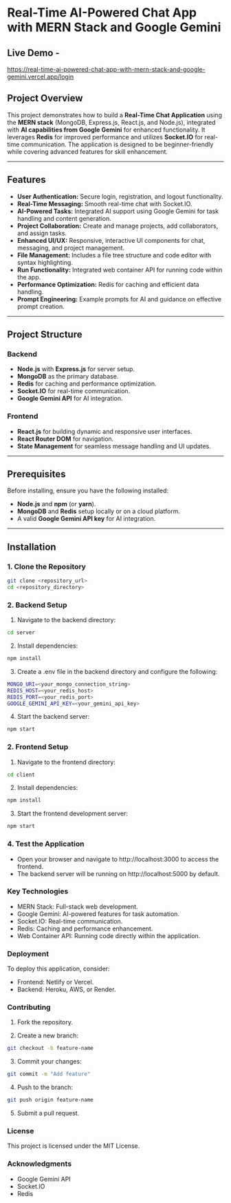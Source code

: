 # Real-Time AI-Powered Chat App with MERN Stack and Google Gemini

## Live Demo -
https://real-time-ai-powered-chat-app-with-mern-stack-and-google-gemini.vercel.app/login

## Project Overview

This project demonstrates how to build a **Real-Time Chat Application** using the **MERN stack** (MongoDB, Express.js, React.js, and Node.js), integrated with **AI capabilities from Google Gemini** for enhanced functionality. It leverages **Redis** for improved performance and utilizes **Socket.IO** for real-time communication. The application is designed to be beginner-friendly while covering advanced features for skill enhancement.

---

## Features

- **User Authentication:** Secure login, registration, and logout functionality.
- **Real-Time Messaging:** Smooth real-time chat with Socket.IO.
- **AI-Powered Tasks:** Integrated AI support using Google Gemini for task handling and content generation.
- **Project Collaboration:** Create and manage projects, add collaborators, and assign tasks.
- **Enhanced UI/UX:** Responsive, interactive UI components for chat, messaging, and project management.
- **File Management:** Includes a file tree structure and code editor with syntax highlighting.
- **Run Functionality:** Integrated web container API for running code within the app.
- **Performance Optimization:** Redis for caching and efficient data handling.
- **Prompt Engineering:** Example prompts for AI and guidance on effective prompt creation.

---

## Project Structure

### Backend

- **Node.js** with **Express.js** for server setup.
- **MongoDB** as the primary database.
- **Redis** for caching and performance optimization.
- **Socket.IO** for real-time communication.
- **Google Gemini API** for AI integration.

### Frontend

- **React.js** for building dynamic and responsive user interfaces.
- **React Router DOM** for navigation.
- **State Management** for seamless message handling and UI updates.

---

## Prerequisites

Before installing, ensure you have the following installed:

- **Node.js** and **npm** (or **yarn**).
- **MongoDB** and **Redis** setup locally or on a cloud platform.
- A valid **Google Gemini API key** for AI integration.

---

## Installation

### 1. Clone the Repository

```bash
git clone <repository_url>
cd <repository_directory>
```

### 2. Backend Setup

1. Navigate to the backend directory:

```bash
cd server
```

2. Install dependencies:

```bash
npm install
```

3. Create a .env file in the backend directory and configure the following:

```bash
MONGO_URI=<your_mongo_connection_string>
REDIS_HOST=<your_redis_host>
REDIS_PORT=<your_redis_port>
GOOGLE_GEMINI_API_KEY=<your_gemini_api_key>
```

4. Start the backend server:

```bash
npm start
```

### 2. Frontend Setup

1. Navigate to the frontend directory:

```bash
cd client
```

2. Install dependencies:

```bash
npm install
```

3. Start the frontend development server:

```bash
npm start
```

### 4. Test the Application

- Open your browser and navigate to http://localhost:3000 to access the frontend.
- The backend server will be running on http://localhost:5000 by default.

### Key Technologies

- MERN Stack: Full-stack web development.
- Google Gemini: AI-powered features for task automation.
- Socket.IO: Real-time communication.
- Redis: Caching and performance enhancement.
- Web Container API: Running code directly within the application.

### Deployment

To deploy this application, consider:

- Frontend: Netlify or Vercel.
- Backend: Heroku, AWS, or Render.

### Contributing

1. Fork the repository.

2. Create a new branch:

```bash
git checkout -b feature-name
```

3. Commit your changes:

```bash
git commit -m "Add feature"
```

4. Push to the branch:

```bash
git push origin feature-name
```

5. Submit a pull request.

### License

This project is licensed under the MIT License.

### Acknowledgments

- Google Gemini API
- Socket.IO
- Redis
